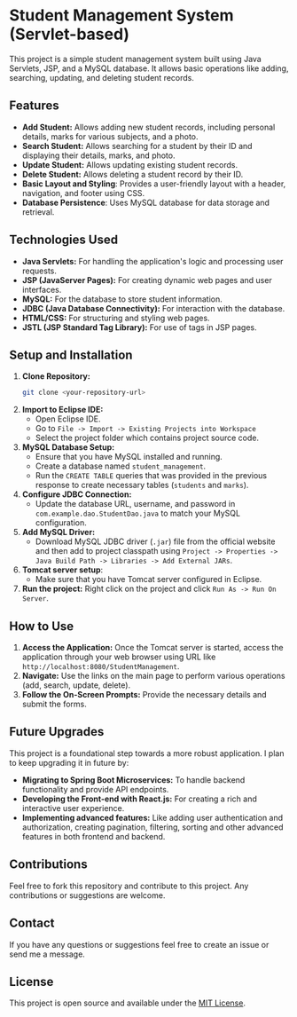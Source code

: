 # Student Management System (Servlet-based)

This project is a simple student management system built using Java Servlets, JSP, and a MySQL database. It allows basic operations like adding, searching, updating, and deleting student records.

## Features

*   **Add Student:** Allows adding new student records, including personal details, marks for various subjects, and a photo.
*   **Search Student:** Allows searching for a student by their ID and displaying their details, marks, and photo.
*   **Update Student:** Allows updating existing student records.
*   **Delete Student:** Allows deleting a student record by their ID.
*   **Basic Layout and Styling**: Provides a user-friendly layout with a header, navigation, and footer using CSS.
*   **Database Persistence**: Uses MySQL database for data storage and retrieval.

## Technologies Used

*   **Java Servlets:** For handling the application's logic and processing user requests.
*   **JSP (JavaServer Pages):** For creating dynamic web pages and user interfaces.
*   **MySQL:** For the database to store student information.
*   **JDBC (Java Database Connectivity):** For interaction with the database.
*   **HTML/CSS:** For structuring and styling web pages.
*   **JSTL (JSP Standard Tag Library):** For use of tags in JSP pages.

## Setup and Installation

1.  **Clone Repository:**
    ```bash
    git clone <your-repository-url>
    ```
2.  **Import to Eclipse IDE:**
    *   Open Eclipse IDE.
    *   Go to `File -> Import -> Existing Projects into Workspace`
    *   Select the project folder which contains project source code.
3.  **MySQL Database Setup:**
    *   Ensure that you have MySQL installed and running.
    *   Create a database named `student_management`.
    *   Run the `CREATE TABLE` queries that was provided in the previous response to create necessary tables (`students` and `marks`).
4.  **Configure JDBC Connection:**
     *  Update the database URL, username, and password in `com.example.dao.StudentDao.java` to match your MySQL configuration.
5.  **Add MySQL Driver:**
    *  Download MySQL JDBC driver (`.jar`) file from the official website and then add to project classpath using `Project -> Properties -> Java Build Path -> Libraries -> Add External JARs`.
6.  **Tomcat server setup**:
    * Make sure that you have Tomcat server configured in Eclipse.
7. **Run the project:** Right click on the project and click `Run As -> Run On Server`.

## How to Use

1.  **Access the Application:** Once the Tomcat server is started, access the application through your web browser using URL like `http://localhost:8080/StudentManagement`.
2.  **Navigate:** Use the links on the main page to perform various operations (add, search, update, delete).
3.  **Follow the On-Screen Prompts:** Provide the necessary details and submit the forms.

## Future Upgrades

This project is a foundational step towards a more robust application. I plan to keep upgrading it in future by:

*   **Migrating to Spring Boot Microservices:**  To handle backend functionality and provide API endpoints.
*   **Developing the Front-end with React.js:** For creating a rich and interactive user experience.
*  **Implementing advanced features:** Like adding user authentication and authorization, creating pagination, filtering, sorting and other advanced features in both frontend and backend.

## Contributions

Feel free to fork this repository and contribute to this project. Any contributions or suggestions are welcome.

## Contact

If you have any questions or suggestions feel free to create an issue or send me a message.

## License

This project is open source and available under the [MIT License](https://opensource.org/licenses/MIT).
